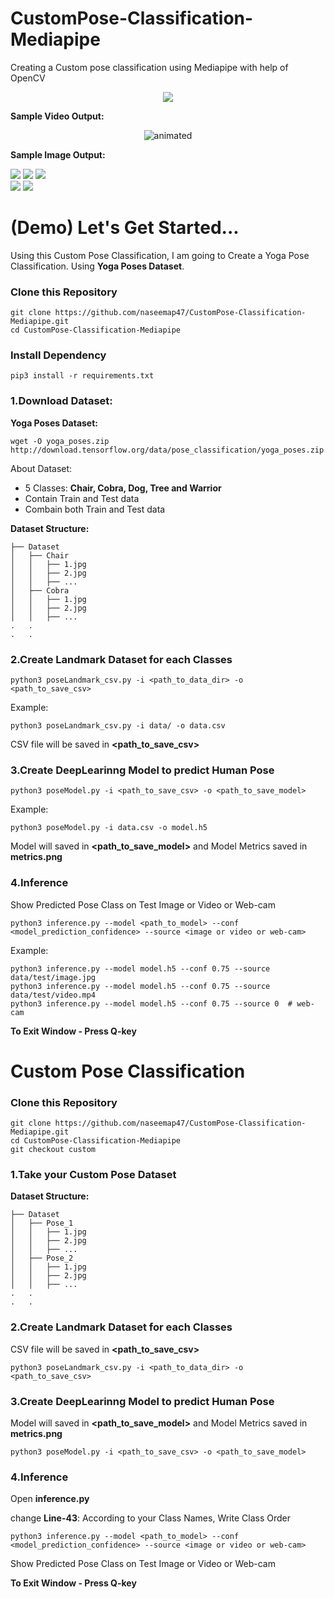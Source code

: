 # CustomPose-Classification-Mediapipe
Creating a Custom pose classification using Mediapipe with help of OpenCV

<p align="center">
  <img src='https://miro.medium.com/max/434/1*iy_qNrpaHWkfJTZ3TrAuKA.png'/>
</p>

**Sample Video Output:**<br>
<p align="center">
  <img src='https://user-images.githubusercontent.com/88816150/189837009-a7344d98-d795-4bc4-b1fd-640e772221f7.gif' alt="animated" />
</p>

**Sample Image Output:**<br>

<div class="row">
  <div class="column">
    <img src="https://github.com/naseemap47/CustomPose-Classification-Mediapipe/blob/master/ImageOutput/chair.jpg">
    <img src="https://github.com/naseemap47/CustomPose-Classification-Mediapipe/blob/master/ImageOutput/cobra.jpg">
    <img src="https://github.com/naseemap47/CustomPose-Classification-Mediapipe/blob/master/ImageOutput/dog.jpg">
  </div>
  <div class="column">
  <img src="https://github.com/naseemap47/CustomPose-Classification-Mediapipe/blob/master/ImageOutput/tree.jpg">
  <img src="https://github.com/naseemap47/CustomPose-Classification-Mediapipe/blob/master/ImageOutput/warrior.jpg">
  </div>
</div>

# (Demo) Let's Get Started...
Using this Custom Pose Classification, I am going to Create a Yoga Pose Classification. Using **Yoga Poses Dataset**.
### Clone this Repository
```
git clone https://github.com/naseemap47/CustomPose-Classification-Mediapipe.git
cd CustomPose-Classification-Mediapipe
```
### Install Dependency
```
pip3 install -r requirements.txt
```

### 1.Download Dataset:
**Yoga Poses Dataset:**
```
wget -O yoga_poses.zip http://download.tensorflow.org/data/pose_classification/yoga_poses.zip
```
About Dataset:
- 5 Classes: **Chair, Cobra, Dog, Tree and Warrior**
- Contain Train and Test data
- Combain both Train and Test data

**Dataset Structure:**
```
├── Dataset
│   ├── Chair
│   │   ├── 1.jpg
│   │   ├── 2.jpg
│   │   ├── ...
│   ├── Cobra
│   │   ├── 1.jpg
│   │   ├── 2.jpg
│   │   ├── ...
.   .
.   .
```

### 2.Create Landmark Dataset for each Classes
```
python3 poseLandmark_csv.py -i <path_to_data_dir> -o <path_to_save_csv>
```
Example:
```
python3 poseLandmark_csv.py -i data/ -o data.csv
```
CSV file will be saved in **<path_to_save_csv>**
### 3.Create DeepLearinng Model to predict Human Pose
```
python3 poseModel.py -i <path_to_save_csv> -o <path_to_save_model>
```
Example:
```
python3 poseModel.py -i data.csv -o model.h5
```
Model will saved in **<path_to_save_model>** and Model Metrics saved in **metrics.png**
### 4.Inference
Show Predicted Pose Class on Test Image or Video or Web-cam
```
python3 inference.py --model <path_to_model> --conf <model_prediction_confidence> --source <image or video or web-cam>
```
Example:
```
python3 inference.py --model model.h5 --conf 0.75 --source data/test/image.jpg
python3 inference.py --model model.h5 --conf 0.75 --source data/test/video.mp4
python3 inference.py --model model.h5 --conf 0.75 --source 0  # web-cam
```
**To Exit Window - Press Q-key**

# Custom Pose Classification
### Clone this Repository
```
git clone https://github.com/naseemap47/CustomPose-Classification-Mediapipe.git
cd CustomPose-Classification-Mediapipe
git checkout custom
```
### 1.Take your Custom Pose Dataset
**Dataset Structure:**
```
├── Dataset
│   ├── Pose_1
│   │   ├── 1.jpg
│   │   ├── 2.jpg
│   │   ├── ...
│   ├── Pose_2
│   │   ├── 1.jpg
│   │   ├── 2.jpg
│   │   ├── ...
.   .
.   .
```
### 2.Create Landmark Dataset for each Classes
CSV file will be saved in **<path_to_save_csv>**
```
python3 poseLandmark_csv.py -i <path_to_data_dir> -o <path_to_save_csv>
```
### 3.Create DeepLearinng Model to predict Human Pose
Model will saved in **<path_to_save_model>** and Model Metrics saved in **metrics.png**
```
python3 poseModel.py -i <path_to_save_csv> -o <path_to_save_model>
```
### 4.Inference
Open **inference.py**

change **Line-43**: 
According to your Class Names, Write Class Order
```
python3 inference.py --model <path_to_model> --conf <model_prediction_confidence> --source <image or video or web-cam>
```
Show Predicted Pose Class on Test Image or Video or Web-cam

**To Exit Window - Press Q-key**
